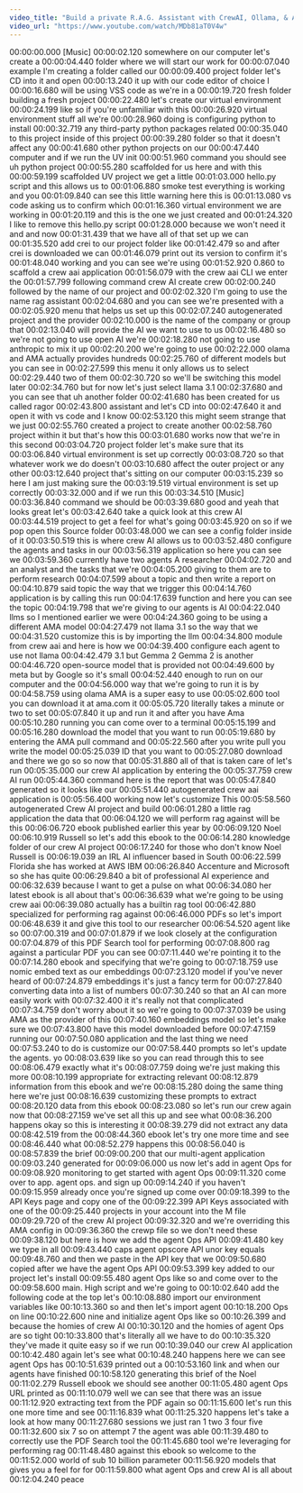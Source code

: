 ```yaml
---
video_title: "Build a private R.A.G. Assistant with CrewAI, Ollama, & AgentOps"
video_url: "https://www.youtube.com/watch/MDb81aT0V4w"
---
```


00:00:00.000 [Music]
00:00:02.120 somewhere on our computer let's create a
00:00:04.440 folder where we will start our work for
00:00:07.040 example I'm creating a folder called our
00:00:09.400 project folder let's CD into it and open
00:00:13.240 it up with our code editor of choice I
00:00:16.680 will be using VSS code as we're in a
00:00:19.720 fresh folder building a fresh project
00:00:22.480 let's create our virtual environment
00:00:24.199 like so if you're unfamiliar with this
00:00:26.920 virtual environment stuff all we're
00:00:28.960 doing is configuring python to install
00:00:32.719 any third-party python packages related
00:00:35.040 to this project inside of this project
00:00:39.280 folder so that it doesn't affect any
00:00:41.680 other python projects on our
00:00:47.440 computer and if we run the UV init
00:00:51.960 command you should see uh python project
00:00:55.280 scaffolded for us here and with this
00:00:59.199 scaffolded UV project we get a little
00:01:03.000 hello.py script and this allows us to
00:01:06.880 smoke test everything is working and you
00:01:09.840 can see this little warning here this is
00:01:13.080 vs code asking us to confirm which
00:01:16.360 virtual environment we are working in
00:01:20.119 and this is the one we just created and
00:01:24.320 I like to remove this hello.py script
00:01:28.000 because we won't need it and and now
00:01:31.439 that we have all of that set up we can
00:01:35.520 add crei to our project folder like
00:01:42.479 so and after crei is downloaded we can
00:01:46.079 print out its version to confirm it's
00:01:48.040 working and you can see we're using
00:01:52.920 0.860 to scaffold a crew aai application
00:01:56.079 with the crew aai CLI we enter the
00:01:57.799 following command crew AI create crew
00:02:00.240 followed by the name of our project and
00:02:02.320 I'm going to use the name rag assistant
00:02:04.680 and you can see we're presented with a
00:02:05.920 menu that helps us set up this
00:02:07.240 autogenerated project and the provider
00:02:10.000 is the name of the company or group that
00:02:13.040 will provide the AI we want to use to us
00:02:16.480 so we're not going to use open AI we're
00:02:18.280 not going to use anthropic to mix it up
00:02:20.200 we're going to use
00:02:22.000 olama and AMA actually provides hundreds
00:02:25.760 of different models but you can see in
00:02:27.599 this menu it only allows us to select
00:02:29.440 two of them
00:02:30.720 so we'll be switching this model later
00:02:34.760 but for now let's just select llama 3.1
00:02:37.680 and you can see that uh another folder
00:02:41.680 has been created for us called ragor
00:02:43.800 assistant and let's CD into
00:02:47.640 it and open it with vs code and I know
00:02:53.120 this might seem strange that we just
00:02:55.760 created a project to create another
00:02:58.760 project within it but that's how this
00:03:01.680 works now that we're in this second
00:03:04.720 project folder let's make sure that its
00:03:06.840 virtual environment is set up correctly
00:03:08.720 so that whatever work we do doesn't
00:03:10.680 affect the outer project or any other
00:03:12.640 project that's sitting on our computer
00:03:15.239 so here I am just making sure the
00:03:19.519 virtual environment is set up correctly
00:03:32.000 and if we run this
00:03:34.510 [Music]
00:03:36.840 command we should be
00:03:39.680 good and yeah that looks great let's
00:03:42.640 take a quick look at this crew AI
00:03:44.519 project to get a feel for what's going
00:03:45.920 on so if we pop open this Source folder
00:03:48.000 we can see a config folder inside of it
00:03:50.519 this is where crew AI allows us to
00:03:52.480 configure the agents and tasks in our
00:03:56.319 application so here you can see we
00:03:59.360 currently have two agents A researcher
00:04:02.720 and an analyst and the tasks that we're
00:04:05.200 giving to them are to perform research
00:04:07.599 about a topic and then write a report on
00:04:10.879 said topic the way that we trigger this
00:04:14.760 application is by calling this run
00:04:17.639 function and here you can see the topic
00:04:19.798 that we're giving to our agents is AI
00:04:22.040 llms so I mentioned earlier we were
00:04:24.360 going to be using a different AMA model
00:04:27.479 not llama 3.1 so the way that we
00:04:31.520 customize this is by importing the llm
00:04:34.800 module from crew aai and here is how we
00:04:39.400 configure each agent to use not llama
00:04:42.479 3.1 but Gemma 2 Gemma 2 is another
00:04:46.720 open-source model that is provided not
00:04:49.600 by meta but by Google so it's small
00:04:52.440 enough to run on our computer and the
00:04:56.000 way that we're going to run it is by
00:04:58.759 using olama AMA is a super easy to use
00:05:02.600 tool you can download it at ama.com it
00:05:05.720 literally takes a minute or two to set
00:05:07.840 it up and run it and after you have Ama
00:05:10.280 running you can come over to a terminal
00:05:15.199 and
00:05:16.280 download the model that you want to run
00:05:19.680 by entering the AMA pull command and
00:05:22.560 after you write pull you write the model
00:05:25.039 ID that you want to
00:05:27.080 download and there we go so so now that
00:05:31.880 all of that is taken care of let's run
00:05:35.000 our crew AI application by entering the
00:05:37.759 crew AI run
00:05:44.360 command here is the report that was
00:05:47.840 generated so it looks like our
00:05:51.440 autogenerated crew aai application is
00:05:56.400 working now let's customize This
00:05:58.560 autogenerated Crew AI project and build
00:06:01.280 a little rag application the data that
00:06:04.120 we will perform rag against will be this
00:06:06.720 ebook published earlier this year by
00:06:09.120 Noel
00:06:10.919 Russell so let's add this ebook to the
00:06:14.280 knowledge folder of our crew AI project
00:06:17.240 for those who don't know Noel Russell is
00:06:19.039 an IRL AI influencer based in South
00:06:22.599 Florida she has worked at AWS IBM
00:06:26.840 Accenture and Microsoft so she has quite
00:06:29.840 a bit of professional AI experience and
00:06:32.639 because I want to get a pulse on what
00:06:34.080 her latest ebook is all about that's
00:06:36.639 what we're going to be using crew aai
00:06:39.080 actually has a builtin rag tool
00:06:42.880 specialized for performing rag against
00:06:46.000 PDFs so let's import
00:06:48.639 it and give this tool to our researcher
00:06:54.520 agent like so
00:07:00.319 and
00:07:01.879 if we look closely at the configuration
00:07:04.879 of this PDF Search tool for performing
00:07:08.800 rag against a particular PDF you can see
00:07:11.440 we're pointing it to the
00:07:14.280 ebook and specifying that we're going to
00:07:18.759 use nomic embed text as our embeddings
00:07:23.120 model if you've never heard of
00:07:24.879 embeddings it's just a fancy term for
00:07:27.840 converting data into a list of numbers
00:07:30.240 so that an AI can more easily work with
00:07:32.400 it it's really not that complicated
00:07:34.759 don't worry about it so we're going to
00:07:37.039 be using AMA as the provider of this
00:07:40.160 embeddings model so let's make sure we
00:07:43.800 have this model downloaded before
00:07:47.159 running our
00:07:50.080 application and the last thing we need
00:07:53.240 to do is customize our
00:07:58.440 prompts so let's update the agents. yo
00:08:03.639 like so you can read through this to see
00:08:06.479 exactly what it's
00:08:07.759 doing we're just making this more
00:08:10.199 appropriate for extracting relevant
00:08:12.879 information from this ebook and we're
00:08:15.280 doing the same thing here we're just
00:08:16.639 customizing these prompts to extract
00:08:20.120 data from this ebook
00:08:23.080 so let's run our crew again now that
00:08:27.159 we've set all this up and see what
00:08:36.200 happens okay so this is interesting it
00:08:39.279 did not extract any data
00:08:42.519 from the
00:08:44.360 ebook let's try one more time and see
00:08:46.440 what
00:08:52.279 happens this
00:08:56.040 is
00:08:57.839 the brief
00:09:00.200 that our multi-agent application
00:09:03.240 generated for
00:09:06.000 us now let's add in agent Ops for
00:09:08.920 monitoring to get started with agent Ops
00:09:11.320 come over to app. agent ops. and sign up
00:09:14.240 if you haven't
00:09:15.959 already once you're signed up come over
00:09:18.399 to the API Keys page and copy one of the
00:09:22.399 API Keys associated with one of the
00:09:25.440 projects in your account into the M file
00:09:29.720 of the crew AI project
00:09:32.320 and we're overriding this AMA config in
00:09:36.360 the crewp file so we don't need these
00:09:38.120 but here is how we add the agent Ops API
00:09:41.480 key we type in all
00:09:43.440 caps agent opscore API unor key equals
00:09:48.760 and then we paste in the API key that we
00:09:50.680 copied after we have the agent Ops API
00:09:53.399 key added to our project let's install
00:09:55.480 agent Ops like so and come over to the
00:09:58.600 main. High script and we're going to
00:10:02.640 add the following code at the top let's
00:10:08.880 import our environment variables like
00:10:13.360 so and then let's import agent
00:10:18.200 Ops on line
00:10:22.600 nine and initialize agent Ops like so
00:10:26.399 and because the homies of crew AI
00:10:30.120 and the homies of agent Ops are so tight
00:10:33.800 that's literally all we have to do
00:10:35.320 they've made it quite easy so if we run
00:10:39.040 our crew AI application
00:10:42.480 again let's see what
00:10:48.240 happens here we can see agent Ops has
00:10:51.639 printed out a
00:10:53.160 link and when our agents have finished
00:10:58.120 generating this brief of the Noel
00:11:02.279 Russell ebook we should see another
00:11:05.480 agent Ops URL printed as
00:11:10.079 well we can see that there was an issue
00:11:12.920 extracting text from the PDF again so
00:11:15.600 let's run this one more time and see
00:11:16.839 what
00:11:25.320 happens let's take a look at how many
00:11:27.680 sessions we just ran 1 two 3 four five
00:11:32.600 six 7 so on attempt 7 the agent was able
00:11:39.480 to correctly use the PDF Search tool the
00:11:45.680 tool we're leveraging for performing rag
00:11:48.480 against this ebook so welcome to the
00:11:52.000 world of sub 10 billion parameter
00:11:56.920 models that gives you a feel for for
00:11:59.800 what agent Ops and crew AI is all about
00:12:04.240 peace
